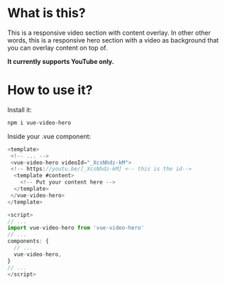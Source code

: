 # What is this?

This is a responsive video section with content overlay. In other other words, this is a responsive hero section with a video as background that you can overlay content on top of.

**It currently supports YouTube only.**

# How to use it?

Install it:

```bash
npm i vue-video-hero
```

Inside your .vue component:

```javascript
<template>
 <!-- ... -->
 <vue-video-hero videoId="_XcsNhdz-kM">
 <!-- https://youtu.be/[_XcsNhdz-kM] <-- this is the id-->
  <template #content>
    <!-- Put your content here -->
  </template>
 </vue-video-hero>
</template>

<script>
// ...
import vue-video-hero from 'vue-video-hero'
// ...
components: {
  // ...
  vue-video-hero,
}
// ...
</script>
```
